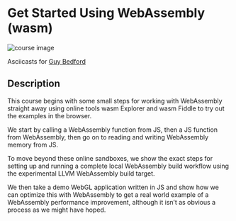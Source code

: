 # Get Started Using WebAssembly (wasm)

![course image](https://d2eip9sf3oo6c2.cloudfront.net/series/square_covers/000/000/130/full/EGH-WebAssembly_1000.png?1496436745)

Asciicasts for [Guy Bedford](https://egghead.io/instructors/guy-bedford)

## Description
This course begins with some small steps for working with WebAssembly straight away using online tools wasm Explorer and wasm Fiddle to try out the examples in the browser. 

We start by calling a WebAssembly function from JS, then a JS function from WebAssembly, then go on to reading and writing WebAssembly memory from JS.
 
To move beyond these online sandboxes, we show the exact steps for setting up and running a complete local WebAssembly build workflow using the experimental LLVM WebAssembly build target.
 
We then take a demo WebGL application written in JS and show how we can optimize this with WebAssembly to get a real world example of a WebAssembly performance improvement, although it isn’t as obvious a process as we might have hoped.